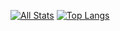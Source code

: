 [![All Stats](https://github-readme-stats-axpwmfcg3.vercel.app/api?username=jay-deshmukh&show_icons=true&theme=dracula&include_all_commits=true&count_private=true)](https://github.com/jay-deshmukh/github-readme-stats)
[![Top Langs](https://github-readme-stats-axpwmfcg3.vercel.app/api/top-langs/?username=jay-deshmukh&layout=compact&theme=dracula)](https://github.com/jay-deshmukh/github-readme-stats)

<!--
**jay-deshmukh/jay-deshmukh** is a ✨ _special_ ✨ repository because its `README.md` (this file) appears on your GitHub profile.

Here are some ideas to get you started:

- 🔭 I’m currently working on ...
- 🌱 I’m currently learning ...
- 👯 I’m looking to collaborate on ...
- 🤔 I’m looking for help with ...
- 💬 Ask me about ...
- 📫 How to reach me: ...
- 😄 Pronouns: ...
- ⚡ Fun fact: ...
-->
